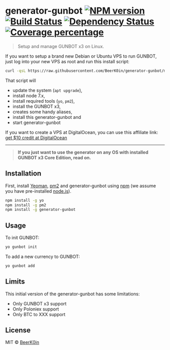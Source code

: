 # generator-gunbot [![NPM version][npm-image]][npm-url] [![Build Status][travis-image]][travis-url] [![Dependency Status][daviddm-image]][daviddm-url] [![Coverage percentage][coveralls-image]][coveralls-url]
> Setup and manage GUNBOT x3 on Linux.

If you want to setup a brand new Debian or Ubuntu VPS to run GUNBOT, just log into your new VPS as root and run this install script:

```bash
curl -qsL https://raw.githubusercontent.com/BeerK0in/generator-gunbot/master/install.sh | bash -- && gcd && ginit
```

That script will 
 * update the system (`apt upgrade`), 
 * install node 7.x, 
 * install required tools (`yo`, `pm2`), 
 * install the GUNBOT x3, 
 * creates some handy aliases,
 * install this generator-gunbot and 
 * start generator-gunbot
 
If you want to create a VPS at DigitalOcean, you can use this affiliate link: [get $10 credit at DigitalOcean](https://m.do.co/c/fade3d3435ba) 

---

> **If you just want to use the generator on any OS with installed GUNBOT x3 Core Edition, read on.**

## Installation

First, install [Yeoman](http://yeoman.io), [pm2](http://pm2.keymetrics.io/) and generator-gunbot using [npm](https://www.npmjs.com/) (we assume you have pre-installed [node.js](https://nodejs.org/)).

```bash
npm install -g yo
npm install -g pm2
npm install -g generator-gunbot
```

## Usage

To init GUNBOT:

```bash
yo gunbot init
```

To add a new currency to GUNBOT:

```bash
yo gunbot add
```

## Limits

This initial version of the generator-gunbot has some limitations:

 * Only GUNBOT x3 support
 * Only Poloniex support
 * Only BTC to XXX support

## License

MIT © [BeerK0in](https://github.com/BeerK0in)


[npm-image]: https://badge.fury.io/js/generator-gunbot.svg
[npm-url]: https://npmjs.org/package/generator-gunbot
[travis-image]: https://travis-ci.org/BeerK0in/generator-gunbot.svg?branch=master
[travis-url]: https://travis-ci.org/BeerK0in/generator-gunbot
[daviddm-image]: https://david-dm.org/BeerK0in/generator-gunbot.svg?theme=shields.io
[daviddm-url]: https://david-dm.org/BeerK0in/generator-gunbot
[coveralls-image]: https://coveralls.io/repos/github/BeerK0in/generator-gunbot/badge.svg?branch=master
[coveralls-url]: https://coveralls.io/github/BeerK0in/generator-gunbot?branch=master

